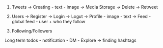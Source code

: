 1. Tweets
    -> Creating
        - text
        - image -> Media Storage 
    -> Delete
    -> Retweet

2. Users
    -> Register
    -> Login
    -> Logut
    -> Profile
        - image
        - text
    -> Feed
        - global feed
        - user + who they follow

3. Following/Followers

Long term todos
    - notification
    - DM
    - Explore -> finding hashtags